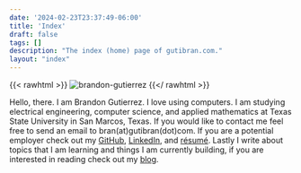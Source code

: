 ```yaml
---
date: '2024-02-23T23:37:49-06:00'
title: 'Index'
draft: false
tags: []
description: "The index (home) page of gutibran.com."
layout: "index"
---
```


{{< rawhtml >}}
<img class="content-image" src="/images/brandon-gutierrez.jpg" alt="brandon-gutierrez" />
{{</ rawhtml >}}

Hello, there. I am Brandon Gutierrez. I love using computers. I am studying electrical engineering, computer science, and applied mathematics at Texas State University in San Marcos, Texas. If you would like to contact me feel free to send an email to bran(at)gutibran(dot)com. If you are a potential employer check out my [GitHub](https://github.com/gutibran), [LinkedIn](https://www.linkedin.com/in/gutibran), and [résumé](/brandon-gutierrez-résumé.pdf). Lastly I write about topics that I am learning and things I am currently building, if you are interested in reading check out my [blog](/blog).